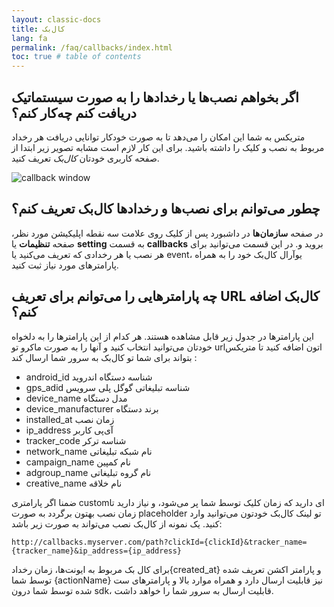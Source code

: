 ```yaml
---
layout: classic-docs
title: کال‌بک
lang: fa
permalink: /faq/callbacks/index.html
toc: true # table of contents
---
```


## اگر بخواهم نصب‌ها یا رخدادها را به صورت سیستماتیک دریافت کنم چه‌کار کنم؟

متریکس به شما این امکان را می‌دهد تا به صورت خودکار توانایی دریافت هر رخداد مربوط به نصب و کلیک را داشته باشید. برای این کار لازم است مشابه تصویر زیر ابتدا از صفحه کاربری خودتان *کال‌بک* تعریف کنید. 

<img src="{{ '/images/set-callback.jpg' | relative_url }}" alt="callback window"/>

## چطور می‌توانم برای نصب‌ها و رخدادها کال‌بک تعریف کنم؟

در صفحه **سازمان‌ها** در داشبورد پس از کلیک روی علامت سه نقطه اپلیکیشن مورد نظر، صفحه **تنظیمات** یا **setting** به قسمت **callbacks** بروید و. در این قسمت می‌توانید برای هر نصب یا هر رخدادی که تعریف می‌کنید یا event، یوآرال کال‌بک خود را به همراه پارامترهای مورد نیاز ثبت کنید.

## چه پارامترهایی را می‌توانم برای تعریف URL کال‌بک اضافه کنم؟

این پارامترها در جدول‌ زیر قابل مشاهده هستند. هر کدام از این پارامترها را به دلخواه خودتان می‌توانید انتخاب کنید و آنها را به صورت ماکرو تو urlاتون اضافه کنید تا متریکس بتواند برای شما تو کال‌بک به سرور شما ارسال کند :
- android_id شناسه دستگاه اندروید
- gps_adid شناسه تبلیغاتی گوگل پلی سرویس
- device_name مدل دستگاه
- device_manufacturer برند دستگاه
- installed_at زمان نصب
- ip_address آی‌پی کاربر
- tracker_code شناسه ترکر
- network_name نام شبکه تبلیغاتی
- campaign_name نام کمپین
- adgroup_name نام گروه تبلیغاتی
- creative_name نام خلاقه
 

ضمنا اگر پارامتری customای دارید که زمان کلیک توسط شما پر می‌شود، و نیاز دارید تا زمان نصب بهتون برگردد به صورت placeholder تو لینک کال‌بک خودتون می‌توانید وارد کنید.
یک نمونه از کال‌بک نصب می‌تواند به صورت زیر  باشد:

```
http://callbacks.myserver.com/path?clickId={clickId}&tracker_name={tracker_name}&ip_address={ip_address}
```

برای کال بک مربوط به ایونت‌ها، زمان رخداد{created_at} و پارامتر اکشن تعریف شده توسط شما {actionName}  نیز قابلیت ارسال دارد و همراه موارد بالا  و پارامترهای ست شده توسط شما درون sdk، قابلیت ارسال به سرور شما را خواهد داشت.

